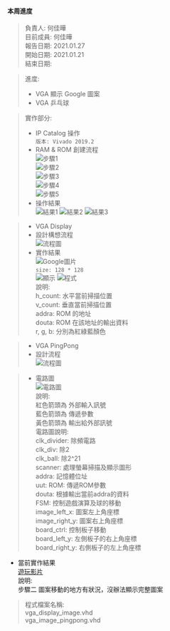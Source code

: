 #### 本周進度  
> 負責人: 何佳曄 \
> 目前成員: 何佳曄 \
> 報告日期: 2021.01.27 \
> 開始日期: 2021.01.21 \
> 結束日期:  

> 進度:  
> * VGA 顯示 Google 圖案  
> * VGA 乒乓球  

> 實作部分:  
> * IP Catalog 操作  
> ` 版本: Vivado 2019.2 `  
> * RAM & ROM 創建流程    
> ![步驟1](https://github.com/Sapphire1002/VHDL/blob/main/07%20video_out_display_graphics/20210125_IP%E6%AD%A5%E9%A9%9F1.PNG)  
> ![步驟2](https://github.com/Sapphire1002/VHDL/blob/main/07%20video_out_display_graphics/20210125_IP%E6%AD%A5%E9%A9%9F2.PNG)  
> ![步驟3](https://github.com/Sapphire1002/VHDL/blob/main/07%20video_out_display_graphics/20210125_IP%E6%AD%A5%E9%A9%9F2_2.PNG)  
> ![步驟4](https://github.com/Sapphire1002/VHDL/blob/main/07%20video_out_display_graphics/20210125_IP%E6%AD%A5%E9%A9%9F2_3.PNG)  
> ![步驟5](https://github.com/Sapphire1002/VHDL/blob/main/07%20video_out_display_graphics/20210125_IP%E6%AD%A5%E9%A9%9F2_4.PNG)  
> * 操作結果  
> ![結果1](https://github.com/Sapphire1002/VHDL/blob/main/07%20video_out_display_graphics/20210125_IP%E6%AD%A5%E9%A9%9F3.PNG)
> ![結果2](https://github.com/Sapphire1002/VHDL/blob/main/07%20video_out_display_graphics/20210125_IP%E6%AD%A5%E9%A9%9F3_2.PNG)
> ![結果3](https://github.com/Sapphire1002/VHDL/blob/main/07%20video_out_display_graphics/20210125_IP%E6%AD%A5%E9%A9%9F3_3.PNG)  

> * VGA Display
> * 設計構想流程    
> ![流程圖](https://github.com/Sapphire1002/VHDL/blob/main/07%20video_out_display_graphics/20210125_VGA_display_1.PNG)  
> * 實作結果  
> ![Google圖片](https://github.com/Sapphire1002/VHDL/blob/main/07%20video_out_display_graphics/google_pic_128.png)  
> `size: 128 * 128 `  
> ![顯示](https://github.com/Sapphire1002/VHDL/blob/main/07%20video_out_display_graphics/20210125_VGA_display_2.PNG)
> ![程式](https://github.com/Sapphire1002/VHDL/blob/main/07%20video_out_display_graphics/20210125_VGA_display_2_2.PNG)  
> 說明:  
> h_count: 水平當前掃描位置  
> v_count: 垂直當前掃描位置  
> addra: ROM 的地址  
> douta: ROM 在該地址的輸出資料  
> r, g, b: 分別為紅綠藍顏色  


> * VGA PingPong  
> * 設計流程  
> ![流程圖](https://github.com/Sapphire1002/VHDL/blob/main/07%20video_out_display_graphics/20210125_VGA_display_3.PNG)  

> * 電路圖  
> ![電路圖](https://github.com/Sapphire1002/VHDL/blob/main/07%20video_out_display_graphics/20210125_VGA_display_4.PNG)  
> 說明:  
> 紅色箭頭為 外部輸入訊號  
> 藍色箭頭為 傳遞參數  
> 黃色箭頭為 輸出給外部訊號  
> 電路圖說明:  
> clk_divider: 除頻電路  
> clk_div: 除2  
> clk_ball: 除2^21  
> scanner: 處理螢幕掃描及顯示圖形  
> addra: 記憶體位址  
> uut: ROM: 傳遞ROM參數  
> douta: 根據輸出當前addra的資料  
> FSM: 控制遊戲演算及球的移動  
> image_left_x: 圖案左上角座標  
> image_right_y: 圖案右上角座標  
> board_ctrl: 控制板子移動  
> board_left_y: 左側板子的右上角座標  
> board_right_y: 右側板子的左上角座標  

* 當前實作結果  
[遊玩影片](https://drive.google.com/file/d/1taIrTT6sPIOCHrO5W4BsGg9jWH7jlPXq/view?usp=sharing)  
說明:  
步驟二 圖案移動的地方有狀況，沒辦法顯示完整圖案  

> 程式檔案名稱:  
> vga_display_image.vhd    
> vga_image_pingpong.vhd  
> 


